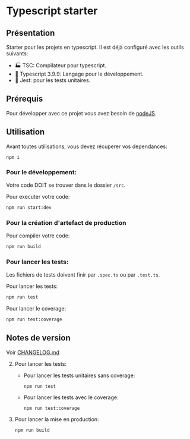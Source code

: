 # Typescript starter

## Présentation
Starter pour les projets en typescript. Il est déjà configuré avec les outils suivants:
* 🏭 TSC: Compilateur pour typescript.
* 👅 Typescript 3.9.9: Langage pour le développement.
* 💪 Jest: pour les tests unitaires.

## Prérequis
Pour développer avec ce projet vous avez besoin de [nodeJS](https://nodejs.org/en/).

## Utilisation
Avant toutes utilisations, vous devez récuperer vos dependances:
```shell
npm i
```

### Pour le développement:
Votre code DOIT se trouver dans le dossier `/src`.

Pour executer votre code:
```sh
npm run start:dev
```

### Pour la création d'artefact de production
Pour compiler votre code:
```sh
npm run build
```

### Pour lancer les tests:
Les fichiers de tests doivent finir par `.spec.ts` ou par `.test.ts`.

Pour lancer les tests:
```sh
npm run test
```

Pour lancer le coverage:
```sh
npm run test:coverage
```

## Notes de version

Voir [CHANGELOG.md](./CHANGELOG.md)

2. Pour lancer les tests:
    * Pour lancer les tests unitaires sans coverage:
        ```shell
        npm run test
        ```

    * Pour lancer les tests avec le coverage:
        ```shell
        npm run test:coverage
        ```
3. Pour lancer la mise en production:
    ```shell
    npm run build
    ```